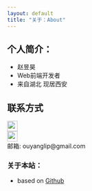 ```yaml
---
layout: default
title: "关于：About"
---
```


## 个人简介：

* 赵昱昊
* Web前端开发者
* 来自湖北 现居西安

## 联系方式

<p class="contact">
 <!-- <a href="http://weibo.com/ouyanglip" title="微博联系我"><img src="http://www.sinaimg.cn/blog/developer/wiki/LOGO_32x32.png" width="24" height="24" style="display:inline-block;vertical-align:middle"></a><br/> -->
        <a href="https://www.zhihu.com/people/jojo-63-86-76/activities" title="知乎联系我"><img src="http://www.zhihu.com/favicon.ico" width="24" height="24" style="display:inline-block;vertical-align:middle"></a><br/>
 <a href="https://github.com/yhzhao233" title="Github联系我"><img src="http://www.github.com/favicon.ico" width="24" height="24" style="display:inline-block;vertical-align:middle"></a><br/>
邮箱: ouyanglip@gmail.com 
</p>

### 关于本站：

* based on [Github](https://github.com/LippiOuYang/LippiOuYang.github.io)